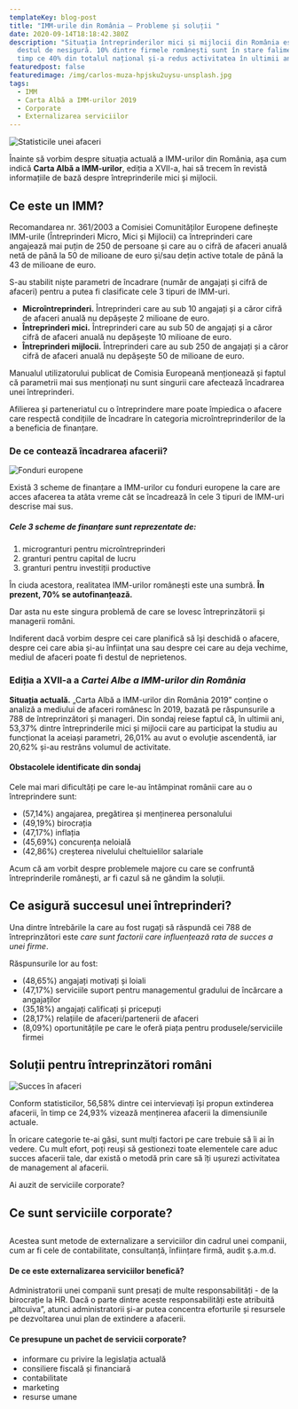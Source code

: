 ```yaml
---
templateKey: blog-post
title: "IMM-urile din România – Probleme și soluții "
date: 2020-09-14T18:18:42.380Z
description: "Situația întreprinderilor mici și mijlocii din România este una
  destul de nesigură. 10% dintre firmele românești sunt în stare falimentară, în
  timp ce 40% din totalul național și-a redus activitatea în ultimii ani. "
featuredpost: false
featuredimage: /img/carlos-muza-hpjsku2uysu-unsplash.jpg
tags:
  - IMM
  - Carta Albă a IMM-urilor 2019
  - Corporate
  - Externalizarea serviciilor
---
```

![Statisticile unei afaceri](/img/carlos-muza-hpjsku2uysu-unsplash.jpg "Laptop cu statisticile unei afaceri")

Înainte să vorbim despre situația actuală a IMM-urilor din România, așa cum indică [](https://www.ceccarbusinessmagazine.ro/carta-alba-a-imm-urilor-din-romania-editia-a-xvii-a-a5133/)**Carta Albă a IMM-urilor**, ediția a XVII-a, hai să trecem în revistă informațiile de bază despre întreprinderile mici și mijlocii.

## Ce este un IMM?

Recomandarea nr. 361/2003 a Comisiei Comunităților Europene definește IMM-urile (Întreprinderi Micro, Mici și Mijlocii) ca întreprinderi care angajează mai puțin de 250 de persoane și care au o cifră de afaceri anuală netă de până la 50 de milioane de euro și/sau dețin active totale de până la 43 de milioane de euro.



S-au stabilit niște parametri de încadrare (număr de angajați și cifră de afaceri) pentru a putea fi clasificate cele 3 tipuri de IMM-uri.



* **Microîntreprinderi.** Întreprinderi care au sub 10 angajați și a căror cifră de afaceri anuală nu depășește 2 milioane de euro.
* **Întreprinderi mici.** Întreprinderi care au sub 50 de angajați și a căror cifră de afaceri anuală nu depășește 10 milioane de euro.
* **Întreprinderi mijlocii.** Întreprinderi care au sub 250 de angajați și a căror cifră de afaceri anuală nu depășește 50 de milioane de euro.



Manualul utilizatorului publicat de Comisia Europeană menționează și faptul că parametrii mai sus menționați nu sunt singurii care afectează încadrarea unei întreprinderi.

Afilierea și parteneriatul cu o întreprindere mare poate împiedica o afacere care respectă condițiile de încadrare în categoria microîntreprinderilor de la a beneficia de finanțare. 



###  De ce contează încadrarea afacerii?

![Fonduri europene](/img/guillaume-perigois-0nrkvdda2fw-unsplash.jpg "Steagul Uniunii Europene")

Există 3 scheme de finanțare a IMM-urilor cu fonduri europene la care are acces afacerea ta atâta vreme cât se încadrează în cele 3 tipuri de IMM-uri descrise mai sus. 

##### Cele 3 scheme de finanțare sunt reprezentate de:

1. microgranturi pentru microîntreprinderi
2. granturi pentru capital de lucru
3. granturi pentru investiții productive



În ciuda acestora, realitatea IMM-urilor românești este una sumbră. **În prezent, 70% se autofinanțează.**

Dar asta nu este singura problemă de care se lovesc întreprinzătorii și managerii români. 



Indiferent dacă vorbim despre cei care planifică să își deschidă o afacere, despre cei care abia și-au înființat una sau despre cei care au deja vechime, mediul de afaceri poate fi destul de neprietenos.



### Ediția a XVII-a a *Cartei Albe a IMM-urilor din România*

**Situația actuală.** „Carta Albă a IMM-urilor din România 2019” conține o analiză a mediului de afaceri românesc în 2019, bazată pe răspunsurile a 788 de întreprinzători și manageri. Din sondaj reiese faptul că, în ultimii ani, 53,37% dintre întreprinderile mici și mijlocii care au participat la studiu au funcționat la aceiași parametri, 26,01% au avut o evoluție ascendentă, iar 20,62% și-au restrâns volumul de activitate. 



#### Obstacolele identificate din sondaj

Cele mai mari dificultăți pe care le-au întâmpinat românii care au o întreprindere sunt:

* (57,14%) angajarea, pregătirea și menținerea personalului
* (49,19%) birocrația
* (47,17%) inflația
* (45,69%) concurența neloială
* (42,86%) creșterea nivelului cheltuielilor salariale

Acum că am vorbit despre problemele majore cu care se confruntă întreprinderile românești, ar fi cazul să ne gândim la soluții.



## Ce asigură succesul unei întreprinderi?

Una dintre întrebările la care au fost rugați să răspundă cei 788 de întreprinzători este *care sunt factorii care influențează rata de succes a unei firme*.

Răspunsurile lor au fost:

* (48,65%) angajați motivați și loiali
* (47,17%) serviciile suport pentru managementul gradului de încărcare a angajaților
* (35,18%) angajați calificați și pricepuți
* (28,17%) relațiile de afaceri/partenerii de afaceri
* (8,09%) oportunitățile pe care le oferă piața pentru produsele/serviciile firmei



## Soluții pentru întreprinzători români

![Succes în afaceri](/img/razvan-chisu-ua-agenjmi4-unsplash.jpg "Succes în afaceri")

Conform statisticilor, 56,58% dintre cei intervievați își propun extinderea afacerii, în timp ce 24,93% vizează menținerea afacerii la dimensiunile actuale.

În oricare categorie te-ai găsi, sunt mulți factori pe care trebuie să îi ai în vedere. Cu mult efort, poți reuși să gestionezi toate elementele care aduc succes afacerii tale, dar există o metodă prin care să îți ușurezi activitatea de management al afacerii.

Ai auzit de serviciile corporate?



## Ce sunt serviciile corporate?

##  

Acestea sunt metode de externalizare a serviciilor din cadrul unei companii, cum ar fi cele de contabilitate, consultanță, înființare firmă, audit ș.a.m.d. 

#### De ce este externalizarea serviciilor benefică?

Administratorii unei companii sunt presați de multe responsabilități - de la birocrație la HR. Dacă o parte dintre aceste responsabilități este atribuită „altcuiva”, atunci administratorii și-ar putea concentra eforturile și resursele pe dezvoltarea unui plan de extindere a afacerii.  



#### Ce presupune un pachet de servicii corporate?

* informare cu privire la legislația actuală
* consiliere fiscală și financiară
* contabilitate
* marketing
* resurse umane